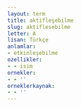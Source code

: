```yaml
---
layout: term
title: aktifleşebilme
slug: aktiflesebilme
letter: A
lisan: Türkçe
anlamlar:
- etkinleşebilme
ozellikler:
- - isim
ornekler:
- - ''
orneklerkaynak:
- - ''
---
```

